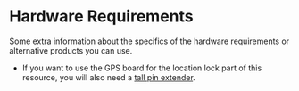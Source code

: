 # Hardware Requirements

Some extra information about the specifics of the hardware requirements or alternative products you can use.

- If you want to use the GPS board for the location lock part of this resource, you will also need a [tall pin extender](http://www.modmypi.com/raspberry-pi/gpio-and-breadboarding/40-pin-gpio-connectors/40-pin-gpio-connector-header-extender-extra-tall). 
